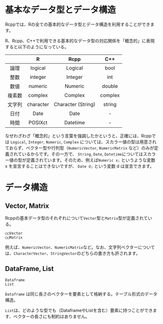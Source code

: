 # 基本なデータ型とデータ構造

Rcppでは、Rの全ての基本的なデータ型とデータ構造を利用することができます。


R、Rcpp、C++で利用できる基本的なデータ型の対応関係を「概念的」に表現すると以下のようになっている。

||R|Rcpp|C++|
|:---:|:---:|:---:|:---:|
|論理|logical|Logical|bool|
|整数|integer|Integer|int|
|数値|numeric|Numeric|double|
|複素数|complex|Complex|complex|
|文字列|character|Character (String)|string|
|日付|Date|Date|-|
|時間|POSIXct|Datetime|-|
 

なぜわざわざ「概念的」という言葉を強調したかというと、正確には、Rcppでは `Logical`, `Integer`, `Numeric`, `Complex` については、スカラー値の型は用意されておらず、ベクター型や行列型（`NumericVector`, `NumericMatrix` など）のみが定義されているからです。その一方で、 `String`, `Date`, `Datetime`についてはスカラー値の型が定義されています。そのため、例えば`Numeric x;` というような変数 x を宣言することはできないですが、 `Date d;` という変数 d は宣言できます。


# データ構造

## Vector, Matrix

Rcppの基本データ型のそれぞれについて`Vector`型と`Matrix`型が定義されている。

```
◯◯Vector
◯◯Matrix
```

例えば、`NumericVector`、`NumericMatrix`など。なお、文字列ベクターについては、`CharacterVector`、`StringVector`のどちらの書き方も許されます。




## DataFrame, List

```
Dataframe
List
```
`Dataframe` は同じ長さのベクターを要素として格納する。テーブル形式のデータ構造。

`List`は、どのような型でも（DataframeやListを含む）要素に持つことができます、ベクターの長さにも制約はありません。







